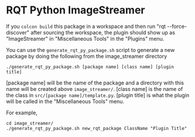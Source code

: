 # RQT Python ImageStreamer

If you `colcon build` this package in a workspace and then run "rqt --force-discover" after sourcing the workspace, the plugin should show up as "ImageStreamer" in "Miscellaneous Tools" in the "Plugins" menu.

You can use the `generate_rqt_py_package.sh` script to generate a new package by doing the following from the image_streamer directory

```
./generate_rqt_py_package.sh [package name] [class name] [plugin title]
```

[package name] will be the name of the package and a directory with this name will be created above `image_streamer/`. [class name] is the name of the class in `src/[package name]/template.py`. [plugin title] is what the plugin will be called in the "Miscellaneous Tools" menu.

For example,

```
cd image_streamer/
./generate_rqt_py_package.sh new_rqt_package ClassName "Plugin Title"
```

